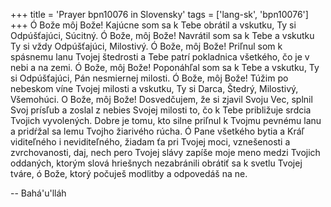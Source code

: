 +++
title = 'Prayer bpn10076 in Slovensky'
tags = ['lang-sk', 'bpn10076']
+++
Ó Bože môj Bože! Kajúcne som sa k Tebe obrátil a vskutku, Ty si Odpúšťajúci, Súcitný.
Ó Bože, môj Bože! Navrátil som sa k Tebe a vskutku Ty si vždy Odpúšťajúci, Milostivý.
Ó Bože, môj Bože! Priľnul som k spásnemu lanu Tvojej štedrosti a Tebe patrí pokladnica všetkého, čo je v nebi a na zemi.
Ó Bože, môj Bože! Poponáhľal som sa k Tebe a vskutku, Ty si Odpúšťajúci, Pán nesmiernej milosti.
Ó Bože, môj Bože! Túžim po nebeskom víne Tvojej milosti a vskutku, Ty si Darca, Štedrý, Milostivý, Všemohúci.
O Bože, môj Bože! Dosvedčujem, že si zjavil Svoju Vec, splnil Svoj prísľub a zoslal z nebies Svojej milosti to, čo k Tebe približuje srdcia Tvojich vyvolených. Dobre je tomu, kto silne priľnul k Tvojmu pevnému lanu a pridŕžal sa lemu Tvojho žiarivého rúcha.
Ó Pane všetkého bytia a Kráľ viditeľného i neviditeľného, žiadam ťa pri Tvojej moci, vznešenosti a zvrchovanosti, daj, nech pero Tvojej slávy zapíše moje meno medzi Tvojich oddaných, ktorým slová hriešnych nezabránili obrátiť sa k svetlu Tvojej tváre, ó Bože, ktorý počuješ modlitby a odpovedáš na ne.

-- Bahá'u'lláh
